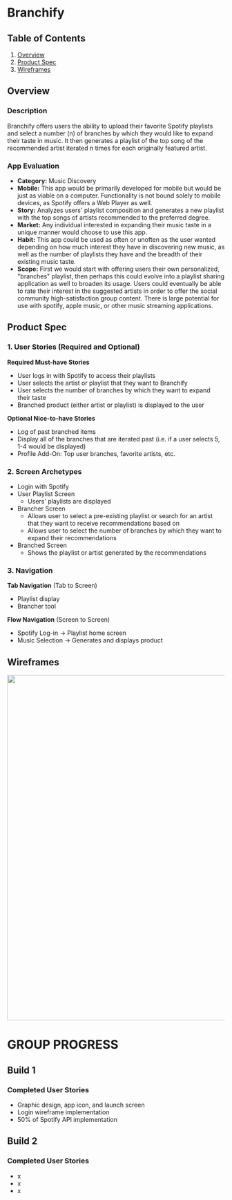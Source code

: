 # Branchify

## Table of Contents
1. [Overview](#Overview)
1. [Product Spec](#Product-Spec)
1. [Wireframes](#Wireframes)

## Overview
### Description
Branchify offers users the ability to upload their favorite Spotify playlists and select a number (n) of branches by which they would like to expand their taste in music. It then generates a playlist of the top song of the recommended artist iterated n times for each originally featured artist.

### App Evaluation
- **Category:** Music Discovery
- **Mobile:** This app would be primarily developed for mobile but would be just as viable on a computer. Functionality is not bound solely to mobile devices, as Spotify offers a Web Player as well.
- **Story:** Analyzes users' playlist composition and generates a new playlist with the top songs of artists recommended to the preferred degree.
- **Market:** Any individual interested in expanding their music taste in a unique manner would choose to use this app.
- **Habit:** This app could be used as often or unoften as the user wanted depending on how much interest they have in discovering new music, as well as the number of playlists they have and the breadth of their existing music taste.
- **Scope:** First we would start with offering users their own personalized, "branches" playlist, then perhaps this could evolve into a playlist sharing application as well to broaden its usage. Users could eventually be able to rate their interest in the suggested artists in order to offer the social community high-satisfaction group content. There is large potential for use with spotify, apple music, or other music streaming applications.

## Product Spec
### 1. User Stories (Required and Optional)

**Required Must-have Stories**

* User logs in with Spotify to access their playlists
* User selects the artist or playlist that they want to Branchify
* User selects the number of branches by which they want to expand their taste
* Branched product (either artist or playlist) is displayed to the user

**Optional Nice-to-have Stories**

* Log of past branched items
* Display all of the branches that are iterated past (i.e. if a user selects 5, 1-4 would be displayed)
* Profile Add-On: Top user branches, favorite artists, etc.

### 2. Screen Archetypes

* Login with Spotify
* User Playlist Screen
   * Users' playlists are displayed
* Brancher Screen 
   * Allows user to select a pre-existing playlist or search for an artist that they want to receive recommendations based on
   * Allows user to select the number of branches by which they want to expand their recommendations
* Branched Screen
   * Shows the playlist or artist generated by the recommendations

### 3. Navigation

**Tab Navigation** (Tab to Screen)

* Playlist display
* Brancher tool

**Flow Navigation** (Screen to Screen)
* Spotify Log-in -> Playlist home screen
* Music Selection -> Generates and displays product

## Wireframes
<img src="https://imgur.com/YiLqlyH.jpg" width=800><br>

# GROUP PROGRESS

## Build 1

### Completed User Stories

* Graphic design, app icon, and launch screen
* Login wireframe implementation
* 50% of Spotify API implementation

## Build 2

### Completed User Stories

* x
* x
* x
